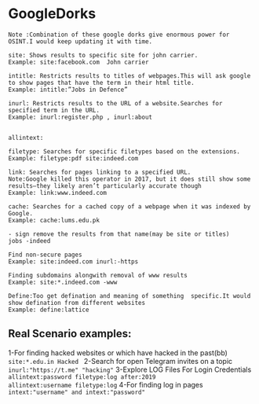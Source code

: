 # GoogleDorks
    Note :Combination of these google dorks give enormous power for OSINT.I would keep updating it with time.
    
    site: Shows results to specific site for john carrier. 
    Example: site:facebook.com  John carrier

    intitle: Restricts results to titles of webpages.This will ask google to show pages that have the term in their html title. 
    Example: intitle:”Jobs in Defence”

    inurl: Restricts results to the URL of a website.Searches for specified term in the URL. 
    Example: inurl:register.php , inurl:about
    
    
    allintext:
    
    filetype: Searches for specific filetypes based on the extensions.
    Example: filetype:pdf site:indeed.com

    link: Searches for pages linking to a specified URL.
    Note:Google killed this operator in 2017, but it does still show some results—they likely aren’t particularly accurate though
    Example: link:www.indeed.com

    cache: Searches for a cached copy of a webpage when it was indexed by Google. 
    Example: cache:lums.edu.pk
    
    - sign remove the results from that name(may be site or titles)
    jobs -indeed
    
    Find non-secure pages
    Example: site:indeed.com inurl:-https
    
    Finding subdomains alongwith removal of www results
    Example: site:*.indeed.com -www
    
    Define:Too get defination and meaning of something  specific.It would show defination from different websites
    Example: define:lattice



## Real Scenario examples:

1-For finding hacked websites or which have hacked in the past(bb)
   ```site:*.edu.in Hacked ```
2-Search for open Telegram invites on a topic
    ```inurl:"https://t.me" "hacking"```
3-Explore LOG Files For Login Credentials
    ```allintext:password filetype:log after:2019```  
    ```allintext:username filetype:log```
4-For finding log in pages
     ```intext:"username" and intext:"password"```
